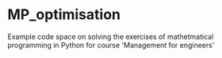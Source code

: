# MP_optimisation

Example code space on solving the exercises of mathetmatical programming in Python for course 'Management for engineers'
